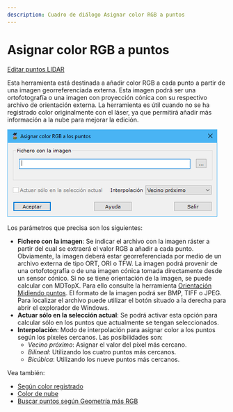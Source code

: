 ```yaml
---
description: Cuadro de diálogo Asignar color RGB a puntos
---
```


# Asignar color RGB a puntos

[Editar puntos LIDAR](../../fichas-de-herramientas/ficha-de-herramientas-archivos-lidar/editar-puntos-en-archivos-lidar.md)

Esta herramienta está destinada a añadir color RGB a cada punto a partir de una imagen georreferenciada externa. Esta imagen podrá ser una ortofotografía o una imagen con proyección cónica con su respectivo archivo de orientación externa. La herramienta es útil cuando no se ha registrado color originalmente con el láser, ya que permitirá añadir más información a la nube para mejorar la edición.

![Cuadro de di&#xE1;logo Asignar color a puntos](../../../.gitbook/assets/image%20%28138%29.png)

Los parámetros que precisa son los siguientes:

* **Fichero con la imagen**: Se indicar el archivo con la imagen ráster a partir del cual se extraerá el valor RGB a añadir a cada punto. Obviamente, la imagen deberá estar georreferenciada por medio de un archivo externa de tipo ORT, ORI o TFW. La imagen podrá provenir de una ortofotografía o de una imagen cónica tomada directamente desde un sensor cónico. Si no se tiene orientación de la imagen, se puede calcular con MDTopX. Para ello consulte la herramienta [Orientación Midiendo puntos](../../herramientas-para-imagenes/orientacion-midiendo-puntos.md). El formato de la imagen podrá ser BMP, TIFF o JPEG. Para localizar el archivo puede utilizar el botón situado a la derecha para abrir el explorador de Windows.
* **Actuar sólo en la selección actual**: Se podrá activar esta opción para calcular sólo en los puntos que actualmente se tengan seleccionados.
* **Interpolación**: Modo de interpolación para asignar color a los puntos según los píxeles cercanos. Las posibilidades son:
  * _Vecino próximo_: Asignar el valor del píxel más cercano.
  * _Bilineal_: Utilizando los cuatro puntos más cercanos.
  * _Bicúbica_: Utilizando los nueve puntos más cercanos.

Vea también:

* [Según color registrado](../segun-color-registrado/)
* [Color de nube](../vista/color-de-nube.md)
* [Buscar puntos según Geometría más RGB](../buscar-puntos/buscar-puntos-segun-geometria-mas-rgb.md)

